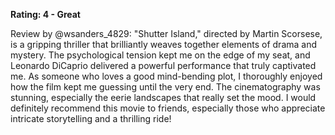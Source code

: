 **Rating: 4 - Great**

Review by @wsanders_4829: "Shutter Island," directed by Martin Scorsese, is a gripping thriller that brilliantly weaves together elements of drama and mystery. The psychological tension kept me on the edge of my seat, and Leonardo DiCaprio delivered a powerful performance that truly captivated me. As someone who loves a good mind-bending plot, I thoroughly enjoyed how the film kept me guessing until the very end. The cinematography was stunning, especially the eerie landscapes that really set the mood. I would definitely recommend this movie to friends, especially those who appreciate intricate storytelling and a thrilling ride!